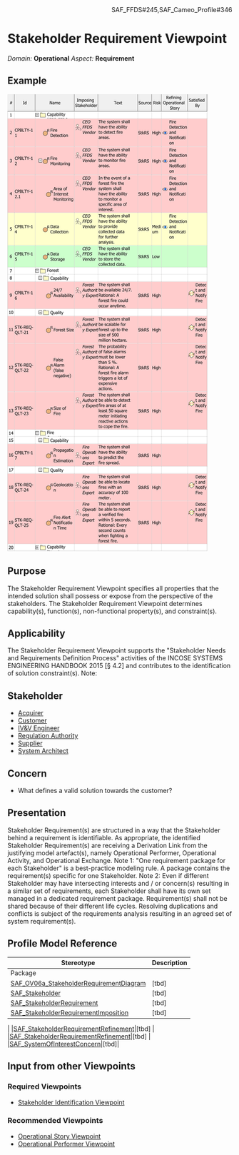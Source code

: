 <div align="right">SAF_FFDS#245,SAF_Cameo_Profile#346</div>

# Stakeholder Requirement Viewpoint
*Domain:* **Operational** *Aspect:* **Requirement**
## Example
![Stakeholder Requirement Definition Table](../diagrams/Stakeholder-Requirement-Definition-Table.svg)
## Purpose
The Stakeholder Requirement Viewpoint specifies all properties that the intended solution shall possess or expose from the perspective of the stakeholders. The Stakeholder Requirement Viewpoint determines capability(s), function(s), non-functional property(s), and constraint(s).
## Applicability
The Stakeholder Requirement Viewpoint supports the "Stakeholder Needs and Requirements Definition Process" activities of the INCOSE SYSTEMS ENGINEERING HANDBOOK 2015 [§ 4.2] and contributes to the identification of solution constraint(s).
Note:
## Stakeholder
* [Acquirer](../stakeholders.md#Acquirer)
* [Customer](../stakeholders.md#Customer)
* [IV&V Engineer](../stakeholders.md#IV&V-Engineer)
* [Regulation Authority](../stakeholders.md#Regulation-Authority)
* [Supplier](../stakeholders.md#Supplier)
* [System Architect](../stakeholders.md#System-Architect)
## Concern
* What defines a valid solution towards the customer?
## Presentation
Stakeholder Requirement(s) are structured in a way that the Stakeholder behind a requirement is identifiable. As appropriate, the identified Stakeholder Requirement(s) are receiving a Derivation Link from the justifying model artefact(s), namely Operational Performer, Operational Activity, and Operational Exchange.
Note 1: "One requirement package for each Stakeholder" is a best-practice modeling rule. A package contains the requirement(s) specific for one Stakeholder.
Note 2: Even if different Stakeholder may have intersecting interests and / or concern(s) resulting in a similar set of requirements, each Stakeholder shall have its own set managed in a dedicated requirement package. Requirement(s) shall not be shared because of their different life cycles. Resolving duplications and conflicts is subject of the requirements analysis resulting in an agreed set of system requirement(s).

## Profile Model Reference
|Stereotype | Description|
|---|---|
|Package||
|[SAF_OV06a_StakeholderRequirementDiagram](../stereotypes.md#SAF_OV06a_StakeholderRequirementDiagram)|[tbd]|
|[SAF_Stakeholder](../stereotypes.md#SAF_Stakeholder)|[tbd]|
|[SAF_StakeholderRequirement](../stereotypes.md#SAF_StakeholderRequirement)|[tbd]|
|[SAF_StakeholderRequirementImposition](../stereotypes.md#SAF_StakeholderRequirementImposition)|[tbd]
|
|[SAF_StakeholderRequirementRefinement](../stereotypes.md#SAF_StakeholderRequirementRefinement)|[tbd]
|
|[SAF_StakeholderRequirementRefinement](../stereotypes.md#SAF_StakeholderRequirementRefinement)|[tbd]
|
|[SAF_SystemOfInterestConcern](../stereotypes.md#SAF_SystemOfInterestConcern)|[tbd]|
## Input from other Viewpoints
### Required Viewpoints
* [Stakeholder Identification Viewpoint](Stakeholder-Identification-Viewpoint.md)
### Recommended Viewpoints
* [Operational Story Viewpoint](Operational-Story-Viewpoint.md)
* [Operational Performer Viewpoint](Operational-Performer-Viewpoint.md)
